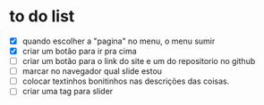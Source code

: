 # to do list

- [x] quando escolher a "pagina" no menu, o menu sumir
- [x] criar um botão para ir pra cima
- [ ] criar um botão para o link do site e um do repositorio no github
- [ ] marcar no navegador qual slide estou
- [ ] colocar textinhos bonitinhos nas descrições das coisas.
- [ ] criar uma tag para slider